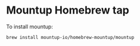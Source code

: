 # Mountup Homebrew tap

To install mountup:

```bash
brew install mountup-io/homebrew-mountup/mountup
```

